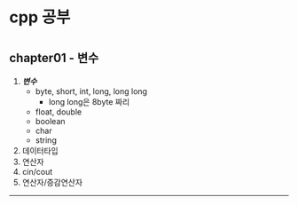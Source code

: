 <h1>cpp 공부<h1>

## chapter01 - 변수

1. ___변수___
   - byte, short, int, long, long long
     - long long은 8byte 짜리
   - float, double
   - boolean
   - char
   - string
2. 데이터타입
3. 연산자
4. cin/cout
5. 연산자/증감연산자
---
